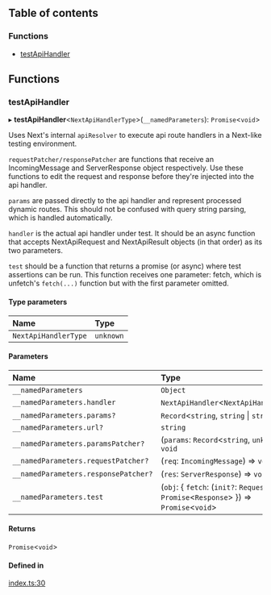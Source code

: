 ## Table of contents

### Functions

- [testApiHandler][1]

## Functions

### testApiHandler

▸ **testApiHandler**<`NextApiHandlerType`>(`__namedParameters`):
`Promise`<`void`>

Uses Next's internal `apiResolver` to execute api route handlers in a Next-like
testing environment.

`requestPatcher/responsePatcher` are functions that receive an IncomingMessage
and ServerResponse object respectively. Use these functions to edit the request
and response before they're injected into the api handler.

`params` are passed directly to the api handler and represent processed dynamic
routes. This should not be confused with query string parsing, which is handled
automatically.

`handler` is the actual api handler under test. It should be an async function
that accepts NextApiRequest and NextApiResult objects (in that order) as its two
parameters.

`test` should be a function that returns a promise (or async) where test
assertions can be run. This function receives one parameter: fetch, which is
unfetch's `fetch(...)` function but with the first parameter omitted.

#### Type parameters

| Name                 | Type      |
| :------------------- | :-------- |
| `NextApiHandlerType` | `unknown` |

#### Parameters

| Name                                 | Type                                                                                         |
| :----------------------------------- | :------------------------------------------------------------------------------------------- |
| `__namedParameters`                  | `Object`                                                                                     |
| `__namedParameters.handler`          | `NextApiHandler`<`NextApiHandlerType`>                                                       |
| `__namedParameters.params?`          | `Record`<`string`, `string` \| `string`\[]>                                                  |
| `__namedParameters.url?`             | `string`                                                                                     |
| `__namedParameters.paramsPatcher?`   | (`params`: `Record`<`string`, `unknown`>) => `void`                                          |
| `__namedParameters.requestPatcher?`  | (`req`: `IncomingMessage`) => `void`                                                         |
| `__namedParameters.responsePatcher?` | (`res`: `ServerResponse`) => `void`                                                          |
| `__namedParameters.test`             | (`obj`: { `fetch`: (`init?`: `RequestInit`) => `Promise`<`Response`> }) => `Promise`<`void`> |

#### Returns

`Promise`<`void`>

#### Defined in

[index.ts:30][2]

[1]: README.md#testapihandler
[2]:
  https://github.com/Xunnamius/next-test-api-route-handler/blob/92e52e8/src/index.ts#L30

